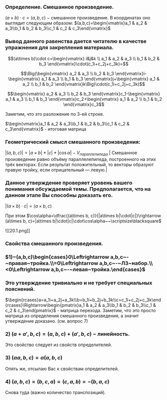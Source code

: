 ### Определение. Смешанное произведение.
$(a\times b)\cdot c=(a,b,c)~-~$смешанное произведение.
В координатах оно выглядит следующим образом:
$(a,b,c)=\begin{vmatrix}a_1 & a_2 & a_3\\b_1 & b_2 & b_3\\c_1 & c_2 & c_3\end{vmatrix}$

### Вывод данного равенства дается читателю в качестве упражнения для закрепления материала.

$$(a\times b)\cdot c=\begin{vmatrix}
i&j&k
\\
a_1 & a_2 & a_3
\\
b_1 & b_2 & b_3
\end{vmatrix}\cdot(c_1i+c_2j+c_3k)=$$

$$\Big(\begin{vmatrix}
a_2 & a_3
\\
b_2 & b_3
\end{vmatrix}i-\begin{vmatrix}
a_1 & a_3
\\
b_1 & b_3
\end{vmatrix}j+\begin{vmatrix}
a_1 & a_2
\\
b_1 & b_2
\end{vmatrix}k\Big)\cdot(c_1i+c_2j+c_3k)$$

$$\begin{vmatrix}
a_2 & a_3
\\
b_2 & b_3
\end{vmatrix}c_1-\begin{vmatrix}
a_1 & a_3
\\
b_1 & b_3
\end{vmatrix}c_2+\begin{vmatrix}
a_1 & a_2
\\
b_1 & b_2
\end{vmatrix}c_3$$

Заметим, что это разложение по 3-ей строке.

$\begin{vmatrix}a_1 & a_2 & a_3\\b_1 & b_2 & b_3\\с_1 & c_2 & c_3\end{vmatrix}$ - итоговая матрица

### Геометрический смысл смешанного произведения:
$|(a,b,c)|=|a\times b|*|c|*|\cos\alpha|-V_{параллепипеда}$ | Смешанное произведение равно объёму параллелепипеда, построенного на этих трёх векторах. Если результат положительный, то векторы образуют правую тройку, если отрицательный — левую.| 

### Данное утверждение проверяет уровень вашего понимания обсуждаемой темы. Предполагается, что на данном этапе Вы способны доказать его.
$|(a\times b)\cdot c|=(a\times b, c)$

При этом $\cos\alpha=\dfrac{(a\times b, c)}{|a\times b|\cdot|c|}\rightarrow (a\times b, c)=|a\times b|\cdot|c|\cdot\cos\alpha~~\scriptsize\blacksquare$

![[20.1.png]]

### Свойства смешанного произведения.
### $1)~(a,b,c)\begin{cases}0\Leftrightarrow a,b,c~-~правая~тройка.\\=0\Leftrightarrow a,b,c~-~ЛЗ~набор.\\<0\Leftrightarrow a,b,c~-~левая~тройка.\end{cases}$

### Это утверждение тривиально и не требует специальных пояснений.
$\begin{rcases}a=a_1i+a_2j+a_3k\\b=b_1i+b_2j+b_3k\\c=c_1i+c_2j+c_3k\end{rcases}\Rightarrow\begin{pmatrix}a_1 & a_2 & a_3\\b_1 & b_2 & b_3\\c_1 & c_2 & c_3\end{pmatrix}$ - матрица перехода.
Заметим, что это просто матрица из определения смешанного произведения, а значит утверждение доказано. (см. вопрос 7)

### $2)~(a+a',b,c)=(a,b,c)+(a',b,c)~-~$линейность.
Это свойство следует из свойств определителей.

### $3)~(\alpha a,b,c)=\alpha(a,b,c)$
Опять же, отсылаю Вас к свойствам определителей.

### $4)~(a,b,c)=(b,c,a)=(c,a,b)=-(b,a,c)$
Снова туда (важно количество транспозиций).

